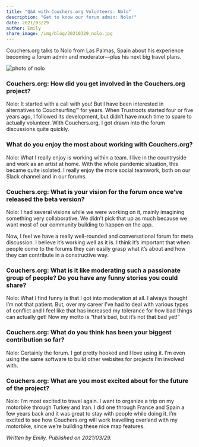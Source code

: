 ```yaml
---
title: "Q&A with Couchers.org Volunteers: Nolo"
description: "Get to know our forum admin: Nolo!"
date: 2021/03/29
author: Emily
share_image: /img/blog/20210329_nolo.jpg
---
```


Couchers.org talks to Nolo from Las Palmas, Spain about his experience becoming a forum admin and moderator—plus his next big travel plans.

![photo of nolo](/img/blog/20210329_nolo.jpg)

### Couchers.org: How did you get involved in the Couchers.org project?

Nolo: It started with a call with you! But I have been interested in alternatives to Couchsurfing&#8482; for years. When Trustroots started four or five years ago, I followed its development, but didn’t have much time to spare to actually volunteer. With Couchers.org, I got drawn into the forum discussions quite quickly.

### What do you enjoy the most about working with Couchers.org?

Nolo: What I really enjoy is working within a team. I live in the countryside and work as an artist at home. With the whole pandemic situation, this became quite isolated. I really enjoy the more social teamwork, both on our Slack channel and in our forums. 

### Couchers.org: What is your vision for the forum once we’ve released the beta version?

Nolo: I had several visions while we were working on it, mainly imagining something very collaborative. We didn’t pick that up as much because we want most of our community building to happen on the app. 

Now, I feel we have a really well-rounded and conversational forum for meta discussion. I believe it’s working well as it is. I think it’s important that when people come to the forums they can easily grasp what it’s about and how they can contribute in a constructive way.

### Couchers.org: What is it like moderating such a passionate group of people? Do you have any funny stories you could share?

Nolo: What I find funny is that I got into moderation at all. I always thought I’m not that patient. But, over my career I’ve had to deal with various types of conflict and I feel like that has increased my tolerance for how bad things can actually get! Now my motto is “that’s bad, but it’s not that bad yet!”

### Couchers.org: What do you think has been your biggest contribution so far?

Nolo: Certainly the forum. I got pretty hooked and I love using it. I’m even using the same software to build other websites for projects I’m involved with. 

### Couchers.org: What are you most excited about for the future of the project?

Nolo: I’m most excited to travel again. I want to organize a trip on my motorbike through Turkey and Iran. I did one through France and Spain a few years back and it was great to stay with people while doing it. I’m excited to see how Couchers.org will work travelling overland with my motorbike, since we’re building these nice map features.

*Written by Emily. Published on 2021/03/29.*
